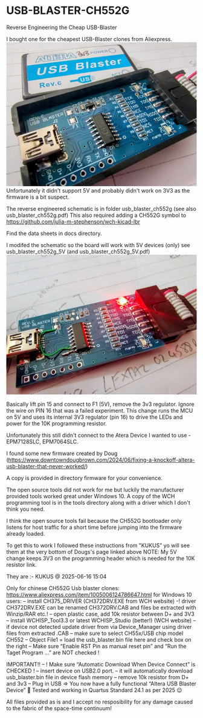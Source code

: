 # USB-BLASTER-CH552G
Reverse Engineering the Cheap USB-Blaster

I bought one for the cheapest USB-Blaster clones from Aliexpress.
![CheapPix](/images/CHEAPO.jpg)
Unfortunately it didn't support 5V and probably didn't work on 3V3 as the firmware is a bit suspect.

The reverse engineered schematic is in folder usb_blaster_ch552g (see also usb_blaster_ch552g.pdf)
This also required adding a CH552G symbol to https://github.com/julia-m-stephenson/wch-kicad-lbr

Find the data sheets in docs directory.

I modifed the schematic so the board will work with 5V devices (only) see usb_blaster_ch552g_5V (and usb_blaster_ch552g_5V.pdf)
![CheapPix](/images/CHEAPO_5V.jpg)


Basically lift pin 15 and connect to F1 (5V), remove the 3v3 regulator. Ignore the wire on PIN 16 that was a failed experiment. 
This change runs the MCU on 5V and uses its internal 3V3 regulator (pin 16) to drive the LEDs and power for the 10K programming resistor.

Unfortunately this still didn't connect to the Atera Device I wanted to use - EPM7128SLC, EPM7064SLC.

I found some new firmware created by Doug (https://www.downtowndougbrown.com/2024/06/fixing-a-knockoff-altera-usb-blaster-that-never-worked/)

A copy is provided in directory firmware for your convenience.

The open source tools did not work for me but luckily the manufacturer provided tools worked great under Windows 10.
A copy of the WCH programming tool is in the tools directory along with a driver which I don't think you need.

I think the open source tools fail because the CH552G bootloader only listens for host traffic for a short time before jumping into the firmware already loaded.

To get this to work I followed these instructions from "KUKUS" yo will see them at the very bottom of Dougs's page linked above
NOTE: My 5V change keeps 3V3 on the programming header which is needed for the 10K resistor link.

They are :-
KUKUS @ 2025-06-16 15:04

Only for chinese CH552G Usb blaster clones:
https://www.aliexpress.com/item/1005006124786647.html
for Windows 10 users:
– install CH375_DRIVER (CH372DRV.EXE from WCH website)
-! driver CH372DRV.EXE can be renamed CH372DRV.CAB and files be extracted with Winzip/RAR etc.!
– open plastic case, add 10k resistor between D+ and 3V3
– install WCHISP_Tool3.3 or latest WCHISP_Studio (better!) (WCH website)
– if device not detected update driver from via Device_Manager using driver files from extracted .CAB
– make sure to select CH55x/USB chip model CH552
– Object File1 = load the usb_blaster.bin file here and check box on the right
– Make sure “Enable RST Pin as manual reset pin” and “Run the Taget Program …” are NOT checked !

IMPORTANT!!
– ! Make sure “Automatic Download When Device Connect” is CHECKED !
– insert device on USB2.0 port.
– it will automatically download usb_blaster.bin file in device flash memory
– remove 10k resistor from D+ and 3v3
– Plug in USB => You now have a fully functional “Altera USB Blaster Device” 🙂
Tested and working in Quartus Standard 24.1 as per 2025 😉

All files provided as is and I accept no resposibility for any damage caused to the fabric of the space-time continuum!